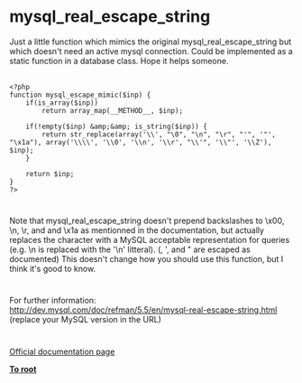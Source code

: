 # mysql_real_escape_string



Just a little function which mimics the original mysql_real_escape_string but which doesn&apos;t need an active mysql connection. Could be implemented as a static function in a database class. Hope it helps someone.<br><br>

```
<?php
function mysql_escape_mimic($inp) {
    if(is_array($inp))
        return array_map(__METHOD__, $inp);

    if(!empty($inp) &amp;&amp; is_string($inp)) {
        return str_replace(array('\\', "\0", "\n", "\r", "'", '"', "\x1a"), array('\\\\', '\\0', '\\n', '\\r', "\\'", '\\"', '\\Z'), $inp);
    }

    return $inp;
}
?>
```
  

#

Note that mysql_real_escape_string doesn&apos;t prepend backslashes to \x00, \n, \r, and and \x1a as mentionned in the documentation, but actually replaces the character with a MySQL acceptable representation for queries (e.g. \n is replaced with the &apos;\n&apos; litteral). (\, &apos;, and " are escaped as documented) This doesn&apos;t change how you should use this function, but I think it&apos;s good to know.  

#

For further information:<br>http://dev.mysql.com/doc/refman/5.5/en/mysql-real-escape-string.html<br>(replace your MySQL version in the URL)  

#

[Official documentation page](https://www.php.net/manual/en/function.mysql-real-escape-string.php)

**[To root](/README.md)**